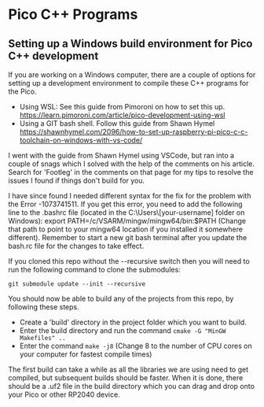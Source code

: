 # Pico C++ Programs

## Setting up a Windows build environment for Pico C++ development

If you are working on a Windows computer, there are a couple of options for setting up a development environment to compile these C++ programs for the Pico.

- Using WSL: See this guide from Pimoroni on how to set this up. <https://learn.pimoroni.com/article/pico-development-using-wsl>
- Using a GIT bash shell. Follow this guide from Shawn Hymel <https://shawnhymel.com/2096/how-to-set-up-raspberry-pi-pico-c-c-toolchain-on-windows-with-vs-code/>

I went with the guide from Shawn Hymel using VSCode, but ran into a couple of snags which I solved with the help of the comments on his article. Search for 'Footleg' in the comments on that page for my tips to resolve the issues I found if things don't build for you.

I have since found I needed different syntax for the fix for the problem with the Error -1073741511. If you get this error, you need to add the following line to the .bashrc file (located in the C:\Users\\[your-username] folder on Windows): export PATH=/c/VSARM/mingw/mingw64/bin:$PATH
(Change that path to point to your mingw64 location if you installed it somewhere different). Remember to start a new git bash terminal after you update the bash.rc file for the changes to take effect.

If you cloned this repo without the --recursive switch then you will need to run the following command to clone the submodules:

`git submodule update --init --recursive`

You should now be able to build any of the projects from this repo, by following these steps.

- Create a 'build' directory in the project folder which you want to build.
- Enter the build directory and run the command `cmake -G "MinGW Makefiles" ..`
- Enter the command `make -j8` (Change 8 to the number of CPU cores on your computer for fastest compile times)

The first build can take a while as all the libraries we are using need to get compiled, but subsequent builds should be faster.
When it is done, there should be a .uf2 file in the build directory which you can drag and drop onto your Pico or other RP2040 device.
